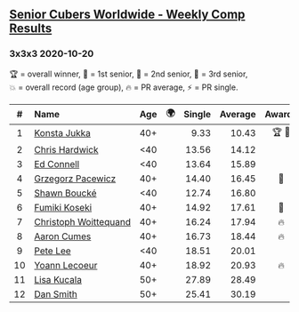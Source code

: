 <style>table {white-space: nowrap;}</style>
<link rel="stylesheet" type="text/css" href="/scw-comp/css/flags.css" />

## [Senior Cubers Worldwide - Weekly Comp Results](/scw-comp/results/)
### 3x3x3 2020-10-20

<span style="white-space: nowrap;">🏆 = overall winner</span>, <span style="white-space: nowrap;">🥇 = 1st senior</span>, <span style="white-space: nowrap;">🥈 = 2nd senior</span>, <span style="white-space: nowrap;">🥉 = 3rd senior</span>, <span style="white-space: nowrap;">💥 = overall record (age group)</span>, <span style="white-space: nowrap;">🔥 = PR average</span>, <span style="white-space: nowrap;">⚡ = PR single</span>.

| # | Name | Age | 🌍 | Single | Average | Awards | Solve 1 | Solve 2 | Solve 3 | Solve 4 | Solve 5 | Video |
| :--: | :-- | :--: | :--: | --: | --: | :--: | --: | --: | --: | --: | --: | :-- |
| 1 | [Konsta Jukka](../../persons/konsta_jukka/333.md) | 40+ | <i class="flag flag-FI" /> | 9.33 | 10.43 | 🏆 🥇 | 11.85 | 9.45 | 11.27 | 10.56 | 9.33 | [Desktop](https://www.facebook.com/events/1017705805364611/permalink/1021627524972439) / [Mobile](https://m.facebook.com/events/1017705805364611?view=permalink&id=1021627524972439) |
| 2 | [Chris Hardwick](../../persons/chris_hardwick/333.md) | <40 | <i class="flag flag-US" /> | 13.56 | 14.12 |  | 13.56 | 14.32 | 13.99 | 15.03 | 14.04 | [Desktop](https://www.facebook.com/events/1017705805364611/permalink/1020397585095433) / [Mobile](https://m.facebook.com/events/1017705805364611?view=permalink&id=1020397585095433) |
| 3 | [Ed Connell](../../persons/ed_connell/333.md) | <40 | <i class="flag flag-IE" /> | 13.64 | 15.89 |  | 16.57 | 18.03 | 13.64 | 15.10 | 16.00 | [Desktop](https://www.facebook.com/events/2855876438029747/permalink/2867546853529372) / [Mobile](https://m.facebook.com/events/2855876438029747?view=permalink&id=2867546853529372) |
| 4 | [Grzegorz Pacewicz](../../persons/grzegorz_pacewicz/333.md) | 40+ | <i class="flag flag-PL" /> | 14.40 | 16.45 | 🥈 | 17.78 | 17.86 | 14.40 | 15.72 | 15.84 | [Desktop](https://www.facebook.com/events/365280181488304/permalink/370245154325140) / [Mobile](https://m.facebook.com/events/365280181488304?view=permalink&id=370245154325140) |
| 5 | [Shawn Boucké](../../persons/shawn_boucke/333.md) | <40 | <i class="flag flag-US" /> | 12.74 | 16.80 |  | 18.31 | 12.74 | 16.31 | 15.88 | 18.20 | [Desktop](https://www.facebook.com/events/1017705805364611/permalink/1021091065026085) / [Mobile](https://m.facebook.com/events/1017705805364611?view=permalink&id=1021091065026085) |
| 6 | [Fumiki Koseki](../../persons/fumiki_koseki/333.md) | 40+ | <i class="flag flag-JP" /> | 14.92 | 17.61 | 🥉 | 18.00 | 29.38 | 18.69 | 14.92 | 16.15 | [Desktop](https://www.facebook.com/events/1017705805364611/permalink/1023559581445900) / [Mobile](https://m.facebook.com/events/1017705805364611?view=permalink&id=1023559581445900) |
| 7 | [Christoph Woittequand](../../persons/christoph_woittequand/333.md) | 40+ | <i class="flag flag-FR" /> | 16.24 | 17.94 | 🔥 | 17.91 | 17.05 | 18.85 | 31.07 | 16.24 | [Desktop](https://www.facebook.com/events/1017705805364611/permalink/1022736868194838) / [Mobile](https://m.facebook.com/events/1017705805364611?view=permalink&id=1022736868194838) |
| 8 | [Aaron Cumes](../../persons/aaron_cumes/333.md) | 40+ | <i class="flag flag-GB" /> | 16.73 | 18.44 | 🔥 | 16.73 | 22.03 | 18.52 | 18.83 | 17.97 | [Desktop](https://www.facebook.com/events/1017705805364611/permalink/1019115181890340) / [Mobile](https://m.facebook.com/events/1017705805364611?view=permalink&id=1019115181890340) |
| 9 | [Pete Lee](../../persons/pete_lee/333.md) | <40 | <i class="flag flag-GB" /> | 18.51 | 20.01 |  | 20.08 | 19.77 | 20.17 | 21.36 | 18.51 | [Desktop](https://www.facebook.com/events/1017705805364611/permalink/1022050951596763) / [Mobile](https://m.facebook.com/events/1017705805364611?view=permalink&id=1022050951596763) |
| 10 | [Yoann Lecoeur](../../persons/yoann_lecoeur/333.md) | 40+ | <i class="flag flag-FR" /> | 18.92 | 20.93 | 🔥 | 18.94 | 22.58 | 21.28 | 18.92 | 24.22 | [Desktop](https://www.facebook.com/events/1017705805364611/permalink/1022443291557529) / [Mobile](https://m.facebook.com/events/1017705805364611?view=permalink&id=1022443291557529) |
| 11 | [Lisa Kucala](../../persons/lisa_kucala/333.md) | 50+ | <i class="flag flag-US" /> | 27.89 | 28.49 |  | 28.37 | 35.97 | 28.98 | 28.13 | 27.89 | [Desktop](https://www.facebook.com/events/1017705805364611/permalink/1022046161597242) / [Mobile](https://m.facebook.com/events/1017705805364611?view=permalink&id=1022046161597242) |
| 12 | [Dan Smith](../../persons/dan_smith/333.md) | 50+ | <i class="flag flag-US" /> | 25.41 | 30.19 |  | 38.01 | 25.41 | 25.82 | 29.44 | 35.32 | [Desktop](https://www.facebook.com/events/1017705805364611/permalink/1023491131452745) / [Mobile](https://m.facebook.com/events/1017705805364611?view=permalink&id=1023491131452745) |

<!-- Global site tag (gtag.js) - Google Analytics -->
<script async src="https://www.googletagmanager.com/gtag/js?id=UA-86348435-3"></script>
<script>window.dataLayer = window.dataLayer || []; function gtag() {dataLayer.push(arguments);} gtag('js', new Date()); gtag('config', 'UA-86348435-3');</script>
